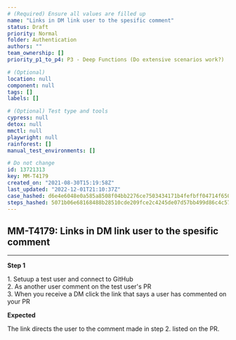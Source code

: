 ```yaml
---
# (Required) Ensure all values are filled up
name: "Links in DM link user to the spesific comment"
status: Draft
priority: Normal
folder: Authentication
authors: ""
team_ownership: []
priority_p1_to_p4: P3 - Deep Functions (Do extensive scenarios work?)

# (Optional)
location: null
component: null
tags: []
labels: []

# (Optional) Test type and tools
cypress: null
detox: null
mmctl: null
playwright: null
rainforest: []
manual_test_environments: []

# Do not change
id: 13721313
key: MM-T4179
created_on: "2021-08-30T15:19:58Z"
last_updated: "2022-12-01T21:10:37Z"
case_hashed: d6e4e6048e0a585a8508f04bb2276ce7503434171b4fefbff04714f650a48a06f8274b892da1c835c351ad653991d8ca
steps_hashed: 5071b06e68168488b28510cde209fce2c4245de07d57bb499d86c4c57c2dfe57710abf04d956bda04fbdad280cc3ae57
---
```


<!-- (Auto-generated) Based on frontmatter's "key" and "name" -->

## MM-T4179: Links in DM link user to the spesific comment

---

**Step 1**

1\. Setuup a test user and connect to GitHub\
2\. As another user comment on the test user's PR\
3\. When you receive a DM click the link that says a user has commented on your PR

**Expected**

The link directs the user to the comment made in step 2. listed on the PR.

